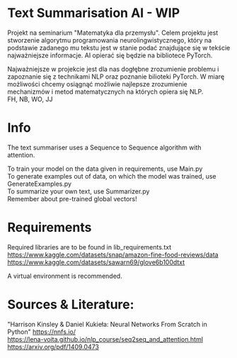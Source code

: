 # Text Summarisation AI - WIP

Projekt na seminarium "Matematyka dla przemysłu". Celem projektu jest stworzenie algorytmu programowania neurolingwistycznego, który na podstawie zadanego mu tekstu jest w stanie podać znajdujące się w tekście najważniejsze informacje.
AI opierać się będzie na bibliotece PyTorch.

Najważniejsze w projekcie jest dla nas dogłębne zrozumienie problemu i zapoznanie się z technikami NLP oraz poznanie bilioteki PyTorch.
W miarę możliwości chcemy osiągnąć możliwie najlepsze zrozumienie mechanizmów i metod matematycznych na których opiera się NLP.  
FH, NB, WO, JJ

# Info
The text summariser uses a Sequence to Sequence algorithm with attention. 

To train your model on the data given in requirements, use Main.py  
To generate examples out of data, on which the model was trained, use GenerateExamples.py  
To summarize your own text, use Summarizer.py  
Remember about pre-trained global vectors!


# Requirements
Required libraries are to be found in lib_requirements.txt    
https://www.kaggle.com/datasets/snap/amazon-fine-food-reviews/data    
https://www.kaggle.com/datasets/sawarn69/glove6b100dtxt  

A virtual environment is recommended.


# Sources & Literature:  
"Harrison Kinsley & Daniel Kukieła: Neural Networks From Scratch in Python" https://nnfs.io/  
https://lena-voita.github.io/nlp_course/seq2seq_and_attention.html  
https://arxiv.org/pdf/1409.0473  
